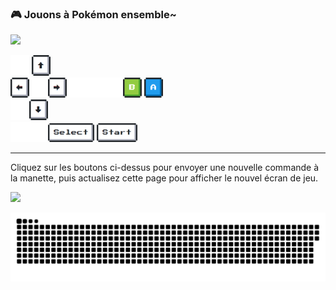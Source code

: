 ### 🎮 Jouons à Pokémon ensemble~
<img src="https://toy.cloudreve.org/image" width="300"/> 

<img src="https://raw.githubusercontent.com/NielsMesure/NielsMesure/master/img/blank.png" width="30"/> <a href="https://toy.cloudreve.org/control?button=2&callback=https://github.com/NielsMesure"><img src="https://raw.githubusercontent.com/NielsMesure/NielsMesure/master/img/up.png" width="30"/></a>
<br><a href="https://toy.cloudreve.org/control?button=1&callback=https://github.com/NielsMesure"><img src="https://raw.githubusercontent.com/NielsMesure/NielsMesure/master/img/left.png" width="30"/></a><img src="https://raw.githubusercontent.com/NielsMesure/NielsMesure/master/img/blank.png" width="30"/><a href="https://toy.cloudreve.org/control?button=0&callback=https://github.com/NielsMesure"><img src="https://raw.githubusercontent.com/NielsMesure/NielsMesure/master/img/right.png" width="30"/></a><img src="https://raw.githubusercontent.com/NielsMesure/NielsMesure/master/img/blank.png" width="30"/><img src="https://raw.githubusercontent.com/NielsMesure/NielsMesure/master/img/blank.png" width="30"/><img src="https://raw.githubusercontent.com/NielsMesure/NielsMesure/master/img/blank.png" width="30"/><a href="https://toy.cloudreve.org/control?button=5&callback=https://github.com/NielsMesure"><img src="https://raw.githubusercontent.com/NielsMesure/NielsMesure/master/img/B.png" width="30"/></a> <a href="https://toy.cloudreve.org/control?button=4&callback=https://github.com/NielsMesure"><img src="https://raw.githubusercontent.com/NielsMesure/NielsMesure/master/img/A.png" width="30"/></a>
<br><a href="https://toy.cloudreve.org/control?button=3&callback=https://github.com/NielsMesure"><img src="https://raw.githubusercontent.com/NielsMesure/NielsMesure/master/img/blank.png" width="30"/><img src="https://raw.githubusercontent.com/NielsMesure/NielsMesure/master/img/down.png" width="30"/></a>
<br><img src="https://raw.githubusercontent.com/NielsMesure/NielsMesure/master/img/blank.png" width="30"/><img src="https://raw.githubusercontent.com/NielsMesure/NielsMesure/master/img/blank.png" width="30"/><a href="https://toy.cloudreve.org/control?button=6&callback=https://github.com/NielsMesure"><img src="https://raw.githubusercontent.com/NielsMesure/NielsMesure/master/img/select.png" width="74"/></a> <a href="https://toy.cloudreve.org/control?button=7&callback=https://github.com/NielsMesure"><img src="https://raw.githubusercontent.com/NielsMesure/NielsMesure/master/img/start.png" width="65" /></a>

-----

Cliquez sur les boutons ci-dessus pour envoyer une nouvelle commande à la manette, puis actualisez cette page pour afficher le nouvel écran de jeu.


![](https://media0.giphy.com/media/3otPorWLQJq5GmHRtu/giphy.gif)

<a href=#><img src="contributions.svg"></a>


